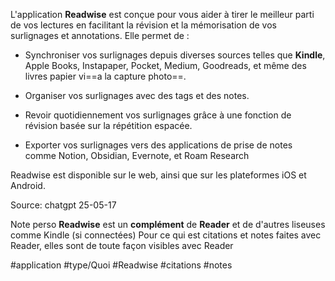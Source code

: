 
L'application **Readwise** est conçue pour vous aider à tirer le meilleur parti de vos lectures en facilitant la révision et la mémorisation de vos surlignages et annotations. Elle permet de :

- Synchroniser vos surlignages depuis diverses sources telles que **Kindle**, Apple Books, Instapaper, Pocket, Medium, Goodreads, et même des livres papier vi==a la capture photo==.
    
- Organiser vos surlignages avec des tags et des notes.
    
- Revoir quotidiennement vos surlignages grâce à une fonction de révision basée sur la répétition espacée.
    
- Exporter vos surlignages vers des applications de prise de notes comme Notion, Obsidian, Evernote, et Roam Research
    

Readwise est disponible sur le web, ainsi que sur les plateformes iOS et Android.

Source: chatgpt 25-05-17

Note perso
**Readwise** est un **complément** de **Reader** et de d'autres liseuses comme Kindle (si connectées)
Pour ce qui est citations et notes faites avec Reader, elles sont de toute façon visibles avec Reader

#application #type/Quoi #Readwise #citations #notes